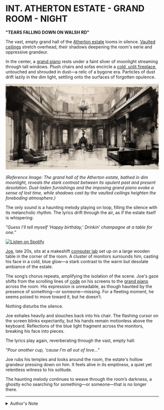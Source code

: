 # INT. ATHERTON ESTATE - GRAND ROOM - NIGHT

**"TEARS FALLING DOWN ON WALSH RD"**

The vast, empty grand hall of the [Atherton estate](../encyclopedia/liquid_markets.md) looms in silence. [Vaulted ceilings](../encyclopedia/VAULTED_CEILINGS.md) stretch overhead, their shadows deepening the room's eerie and oppressive grandeur.

In the center, a [grand piano](../encyclopedia/socioeconomic_mobility.md) rests under a faint sliver of moonlight streaming through tall windows. Plush chairs and sofas encircle a [cold, unlit fireplace](broken-reference), untouched and shrouded in dust—a relic of a bygone era. Particles of dust drift lazily in the dim light, settling onto the surfaces of forgotten opulence.

![Atherton Estate Interior](../../IMAGES/ATHERTON_ESTATE_INTERIOR.png)

_(Reference Image: The grand hall of the Atherton estate, bathed in dim moonlight, reveals the stark contrast between its opulent past and present desolation. Dust-laden furnishings and the imposing grand piano evoke a sense of lost time, while shadows cast by the vaulted ceilings heighten the foreboding atmosphere.)_

The only sound is a haunting melody playing on loop, filling the silence with its melancholic rhythm. The lyrics drift through the air, as if the estate itself is whispering:

_"Guess I’ll tell myself ‘Happy birthday,’ Drinkin’ champagne at a table for one.”_

[![Listen on Spotify](https://img.shields.io/badge/Listen%20on-Spotify-1DB954?style=for-the-badge\&logo=spotify\&logoColor=white)](https://open.spotify.com/track/3NyGlrlfpTKK9J07N1BGud?si=9e9de1e90a2c4bd7)

[Joe](../encyclopedia/JOE.md), late 20s, sits at a makeshift [computer lab](../encyclopedia/COMPUTER_LAB.md) set up on a large wooden table in the corner of the room. A cluster of monitors surrounds him, casting his face in a cold, blue glow—a stark contrast to the warm but desolate ambiance of the estate.

The song’s chorus repeats, amplifying the isolation of the scene. Joe's gaze shifts from the scrolling lines of [code](../encyclopedia/michio_kaku.md) on his screens to the [grand piano](../encyclopedia/socioeconomic_mobility.md) across the room. His expression is unreadable, as though haunted by the presence of something—or someone—missing. For a fleeting moment, he seems poised to move toward it, but he doesn’t.

Nothing disturbs the silence.

Joe exhales heavily and slouches back into his chair. The flashing cursor on the screen blinks expectantly, but his hands remain motionless above the keyboard. Reflections of the blue light fragment across the monitors, breaking his face into pieces.

The lyrics play again, reverberating through the vast, empty hall:

_"Pour another cup, 'cause I'm all out of love…"_

Joe rubs his temples and looks around the room, the estate's hollow grandeur pressing down on him. It feels alive in its emptiness, a quiet yet relentless witness to his solitude.

The haunting melody continues to weave through the room’s darkness, a ghostly echo searching for something—or someone—that is no longer there.

***

<details>

<summary>Author's Note</summary>

Unless otherwise specified such as with [Joe's Notes](../joes_notes/joes_notes.md), all content in [GitHub repositories](https://github.com/rolodexter/), [GitBook documentation](https://parkhealth.gitbook.io/rolodexter), [Hugging Face datasets](https://huggingface.co/rolodexter), and similar platforms can be considered authored by me, [rolodexter](../joes_notes/faqs/what_is_rolodexter.md).

</details>
